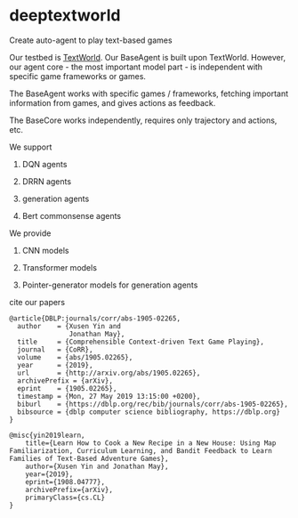 # deeptextworld

Create auto-agent to play text-based games

Our testbed is [TextWorld](https://github.com/microsoft/TextWorld). Our BaseAgent is built upon TextWorld. However, our agent core - the most important model part - is independent with specific game frameworks or games.

The BaseAgent works with specific games / frameworks, fetching important information from games, and gives actions as feedback.

The BaseCore works independently, requires only trajectory and actions, etc.

We support

1. DQN agents

2. DRRN agents

3. generation agents

4. Bert commonsense agents

We provide

1. CNN models

2. Transformer models

3. Pointer-generator models for generation agents

cite our papers

```
@article{DBLP:journals/corr/abs-1905-02265,
  author    = {Xusen Yin and
               Jonathan May},
  title     = {Comprehensible Context-driven Text Game Playing},
  journal   = {CoRR},
  volume    = {abs/1905.02265},
  year      = {2019},
  url       = {http://arxiv.org/abs/1905.02265},
  archivePrefix = {arXiv},
  eprint    = {1905.02265},
  timestamp = {Mon, 27 May 2019 13:15:00 +0200},
  biburl    = {https://dblp.org/rec/bib/journals/corr/abs-1905-02265},
  bibsource = {dblp computer science bibliography, https://dblp.org}
}

@misc{yin2019learn,
    title={Learn How to Cook a New Recipe in a New House: Using Map Familiarization, Curriculum Learning, and Bandit Feedback to Learn Families of Text-Based Adventure Games},
    author={Xusen Yin and Jonathan May},
    year={2019},
    eprint={1908.04777},
    archivePrefix={arXiv},
    primaryClass={cs.CL}
}
```


